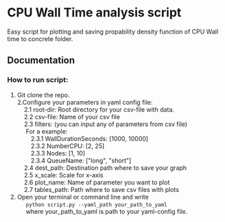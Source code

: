 # CPU Wall Time analysis script

Easy script for plotting and saving propability density function of CPU Wall time to concrete folder.

## Documentation
  ### How to run script:<br/>
  1. Git clone the repo.<br/>
  2.Configure your parameters in yaml config file:<br/>
  &nbsp;&nbsp;&nbsp;&nbsp;2.1 root-dir: Root directory for your csv-file with data.<br/>
  &nbsp;&nbsp;&nbsp;&nbsp;2.2 csv-file: Name of your csv file<br/>
  &nbsp;&nbsp;&nbsp;&nbsp;2.3 filters: (you can input any of parameters from csv file)
  <br> &nbsp;&nbsp;&nbsp;&nbsp; For a example:<br/>
  &nbsp;&nbsp;&nbsp;&nbsp;&nbsp;&nbsp;&nbsp;&nbsp;2.3.1 WallDurationSeconds: [1000, 10000] <br/>
  &nbsp;&nbsp;&nbsp;&nbsp;&nbsp;&nbsp;&nbsp;&nbsp;2.3.2 NumberCPU: [2, 25] <br/>
  &nbsp;&nbsp;&nbsp;&nbsp;&nbsp;&nbsp;&nbsp;&nbsp;2.3.3 Nodes: [1, 10] <br/>
  &nbsp;&nbsp;&nbsp;&nbsp;&nbsp;&nbsp;&nbsp;&nbsp;2.3.4 QueueName: ["long", "short"] <br/>
  &nbsp;&nbsp;&nbsp;&nbsp;2.4 dest_path: Destination path where to save your graph <br/>
  &nbsp;&nbsp;&nbsp;&nbsp;2.5 x_scale: Scale for x-axis <br/>
  &nbsp;&nbsp;&nbsp;&nbsp;2.6 plot_name: Name of parameter you want to plot <br/>
  &nbsp;&nbsp;&nbsp;&nbsp;2.7 tables_path: Path where to save csv files with plots <br/>
  3. Open your terminal or command line and write <br/>  &nbsp;&nbsp;&nbsp;&nbsp; ```python script.py --yaml_path your_path_to_yaml``` <br/> &nbsp;&nbsp;&nbsp;&nbsp; where your_path_to_yaml is path to your yaml-config file.<br/>
